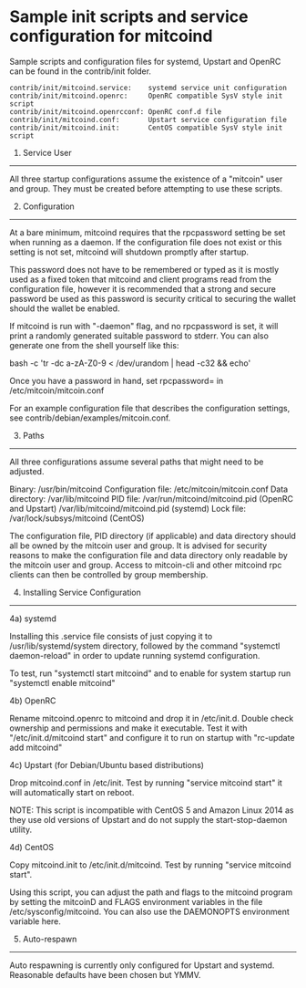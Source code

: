Sample init scripts and service configuration for mitcoind
==========================================================

Sample scripts and configuration files for systemd, Upstart and OpenRC
can be found in the contrib/init folder.

    contrib/init/mitcoind.service:    systemd service unit configuration
    contrib/init/mitcoind.openrc:     OpenRC compatible SysV style init script
    contrib/init/mitcoind.openrcconf: OpenRC conf.d file
    contrib/init/mitcoind.conf:       Upstart service configuration file
    contrib/init/mitcoind.init:       CentOS compatible SysV style init script

1. Service User
---------------------------------

All three startup configurations assume the existence of a "mitcoin" user
and group.  They must be created before attempting to use these scripts.

2. Configuration
---------------------------------

At a bare minimum, mitcoind requires that the rpcpassword setting be set
when running as a daemon.  If the configuration file does not exist or this
setting is not set, mitcoind will shutdown promptly after startup.

This password does not have to be remembered or typed as it is mostly used
as a fixed token that mitcoind and client programs read from the configuration
file, however it is recommended that a strong and secure password be used
as this password is security critical to securing the wallet should the
wallet be enabled.

If mitcoind is run with "-daemon" flag, and no rpcpassword is set, it will
print a randomly generated suitable password to stderr.  You can also
generate one from the shell yourself like this:

bash -c 'tr -dc a-zA-Z0-9 < /dev/urandom | head -c32 && echo'

Once you have a password in hand, set rpcpassword= in /etc/mitcoin/mitcoin.conf

For an example configuration file that describes the configuration settings, 
see contrib/debian/examples/mitcoin.conf.

3. Paths
---------------------------------

All three configurations assume several paths that might need to be adjusted.

Binary:              /usr/bin/mitcoind
Configuration file:  /etc/mitcoin/mitcoin.conf
Data directory:      /var/lib/mitcoind
PID file:            /var/run/mitcoind/mitcoind.pid (OpenRC and Upstart)
                     /var/lib/mitcoind/mitcoind.pid (systemd)
Lock file:           /var/lock/subsys/mitcoind (CentOS)

The configuration file, PID directory (if applicable) and data directory
should all be owned by the mitcoin user and group.  It is advised for security
reasons to make the configuration file and data directory only readable by the
mitcoin user and group.  Access to mitcoin-cli and other mitcoind rpc clients
can then be controlled by group membership.

4. Installing Service Configuration
-----------------------------------

4a) systemd

Installing this .service file consists of just copying it to
/usr/lib/systemd/system directory, followed by the command
"systemctl daemon-reload" in order to update running systemd configuration.

To test, run "systemctl start mitcoind" and to enable for system startup run
"systemctl enable mitcoind"

4b) OpenRC

Rename mitcoind.openrc to mitcoind and drop it in /etc/init.d.  Double
check ownership and permissions and make it executable.  Test it with
"/etc/init.d/mitcoind start" and configure it to run on startup with
"rc-update add mitcoind"

4c) Upstart (for Debian/Ubuntu based distributions)

Drop mitcoind.conf in /etc/init.  Test by running "service mitcoind start"
it will automatically start on reboot.

NOTE: This script is incompatible with CentOS 5 and Amazon Linux 2014 as they
use old versions of Upstart and do not supply the start-stop-daemon utility.

4d) CentOS

Copy mitcoind.init to /etc/init.d/mitcoind. Test by running "service mitcoind start".

Using this script, you can adjust the path and flags to the mitcoind program by 
setting the mitcoinD and FLAGS environment variables in the file 
/etc/sysconfig/mitcoind. You can also use the DAEMONOPTS environment variable here.

5. Auto-respawn
-----------------------------------

Auto respawning is currently only configured for Upstart and systemd.
Reasonable defaults have been chosen but YMMV.


